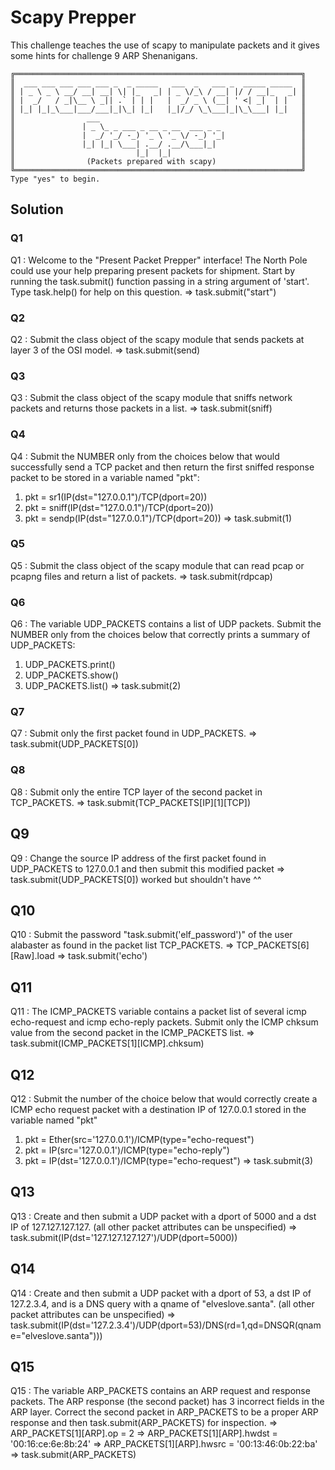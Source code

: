 # Scapy Prepper
This challenge teaches the use of scapy to manipulate packets and it gives some hints for challenge 9 ARP Shenanigans.
```
╔════════════════════════════════════════════════════════════════╗
║  ___ ___ ___ ___ ___ _  _ _____   ___  _   ___ _  _____ _____  ║
║ | _ \ _ \ __/ __| __| \| |_   _| | _ \/_\ / __| |/ / __|_   _| ║
║ |  _/   / _|\__ \ _|| .` | | |   |  _/ _ \ (__| ' <| _|  | |   ║
║ |_| |_|_\___|___/___|_|\_| |_|   |_|/_/ \_\___|_|\_\___| |_|   ║
║                ___                                             ║
║               | _ \_ _ ___ _ __ _ __  ___ _ _                  ║
║               |  _/ '_/ -_) '_ \ '_ \/ -_) '_|                 ║
║               |_| |_| \___| .__/ .__/\___|_|                   ║
║                           |_|  |_|                             ║
║                (Packets prepared with scapy)                   ║
╚════════════════════════════════════════════════════════════════╝
Type "yes" to begin.
```

## Solution

### Q1
Q1 : Welcome to the "Present Packet Prepper" interface! The North Pole could use your help preparing present packets for shipment.
Start by running the task.submit() function passing in a string argument of 'start'.
Type task.help() for help on this question.
=> task.submit("start")

### Q2
Q2 : Submit the class object of the scapy module that sends packets at layer 3 of the OSI model.
=> task.submit(send)

### Q3
Q3 : Submit the class object of the scapy module that sniffs network packets and returns those packets in a list.
=> task.submit(sniff)

### Q4
Q4 : Submit the NUMBER only from the choices below that would successfully send a TCP packet and then return the first sniffed response packet to be stored in a variable named "pkt":
1. pkt = sr1(IP(dst="127.0.0.1")/TCP(dport=20))
2. pkt = sniff(IP(dst="127.0.0.1")/TCP(dport=20))
3. pkt = sendp(IP(dst="127.0.0.1")/TCP(dport=20))
=> task.submit(1)

### Q5
Q5 : Submit the class object of the scapy module that can read pcap or pcapng files and return a list of packets.
=> task.submit(rdpcap)

### Q6
Q6 : The variable UDP_PACKETS contains a list of UDP packets. Submit the NUMBER only from the choices below that correctly prints a summary of UDP_PACKETS:
1. UDP_PACKETS.print()
2. UDP_PACKETS.show()
3. UDP_PACKETS.list()
=> task.submit(2)

### Q7
Q7 : Submit only the first packet found in UDP_PACKETS.
=> task.submit(UDP_PACKETS[0])

### Q8
Q8 : Submit only the entire TCP layer of the second packet in TCP_PACKETS.
=> task.submit(TCP_PACKETS[IP][1][TCP])

## Q9
Q9 : Change the source IP address of the first packet found in UDP_PACKETS to 127.0.0.1 and then submit this modified packet
=> task.submit(UDP_PACKETS[0])   worked but shouldn't have ^^

## Q10
Q10 : Submit the password "task.submit('elf_password')" of the user alabaster as found in the packet list TCP_PACKETS.
=> TCP_PACKETS[6][Raw].load
=> task.submit('echo')

## Q11
Q11 : The ICMP_PACKETS variable contains a packet list of several icmp echo-request and icmp echo-reply packets. Submit only the ICMP chksum value from the second packet in the ICMP_PACKETS list.
=> task.submit(ICMP_PACKETS[1][ICMP].chksum)

## Q12
Q12 : Submit the number of the choice below that would correctly create a ICMP echo request packet with a destination IP of 127.0.0.1 stored in the variable named "pkt"
1. pkt = Ether(src='127.0.0.1')/ICMP(type="echo-request")
2. pkt = IP(src='127.0.0.1')/ICMP(type="echo-reply")
3. pkt = IP(dst='127.0.0.1')/ICMP(type="echo-request")
=> task.submit(3)

## Q13
Q13 : Create and then submit a UDP packet with a dport of 5000 and a dst IP of 127.127.127.127. (all other packet attributes can be unspecified)
=> task.submit(IP(dst='127.127.127.127')/UDP(dport=5000))

## Q14
Q14 : Create and then submit a UDP packet with a dport of 53, a dst IP of 127.2.3.4, and is a DNS query with a qname of "elveslove.santa". (all other packet attributes can be unspecified)
=> task.submit(IP(dst='127.2.3.4')/UDP(dport=53)/DNS(rd=1,qd=DNSQR(qname="elveslove.santa")))

## Q15
Q15 : The variable ARP_PACKETS contains an ARP request and response packets. The ARP response (the second packet) has 3 incorrect fields in the ARP layer. Correct the second packet in ARP_PACKETS to be a proper ARP response and then task.submit(ARP_PACKETS) for inspection.
=> ARP_PACKETS[1][ARP].op = 2
=> ARP_PACKETS[1][ARP].hwdst = '00:16:ce:6e:8b:24'
=> ARP_PACKETS[1][ARP].hwsrc = '00:13:46:0b:22:ba'
=> task.submit(ARP_PACKETS)